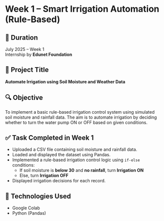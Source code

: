# Week 1 – Smart Irrigation Automation (Rule-Based)

## 📅 Duration
July 2025 – Week 1  
Internship by **Edunet Foundation**

## 📌 Project Title
**Automate Irrigation using Soil Moisture and Weather Data**

## 🔍 Objective
To implement a basic rule-based irrigation control system using simulated soil moisture and rainfall data. The aim is to automate irrigation by deciding whether to turn the water pump ON or OFF based on given conditions.

## ✅ Task Completed in Week 1
- Uploaded a CSV file containing soil moisture and rainfall data.
- Loaded and displayed the dataset using Pandas.
- Implemented a rule-based irrigation control logic using `if-else` conditions:
  - If soil moisture is **below 30** and **no rainfall**, turn **Irrigation ON**
  - Else, turn **Irrigation OFF**
- Displayed irrigation decisions for each record.

## 🧪 Technologies Used
- Google Colab
- Python (Pandas)
